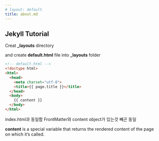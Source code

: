 ```yaml
---
# layout: default
title: about.md
---
```

<!-- 
md파일을 어떤 레이아웃을 이용해서 html로 만들지 결정
실제주소 라우팅도 이 md파일에 따름 
메인 컨탠츠는 여기서 작업하고 html레이아웃만 참조로 사용하는듯(_layouts에서 자동참조)
-->

## Jekyll Tutorial

Creat **_layouts** directory

and create **default.html** file into **_layouts** folder

```html
<!-- default.html -->
<!doctype html>
<html>
  <head>
    <meta charset="utf-8">
    <title>{{ page.title }}</title>
  </head>
  <body>
    {{ content }}
  </body>
</html>
```

index.html과 동일함 FrontMatter와 content object가 있는것 빼곤 동일

**content** is a special variable that returns the rendered content of the page on which it’s called.

